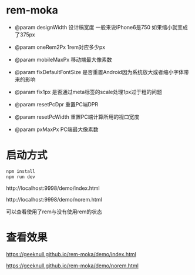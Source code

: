# rem-moka


- @param designWidth 设计稿宽度 一般来说iPhone6是750 如果缩小就变成了375px
- @param oneRem2Px 1rem对应多少px
- @param mobileMaxPx 移动端最大像素数

- @param fixDefaultFontSize 是否重置Android因为系统放大或者缩小字体带来的影响
- @param fix1px 是否通过meta标签的scale处理1px过于粗的问题

- @param resetPcDpr 重置PC端DPR
- @param resetPcWidth 重置PC端计算所用的视口宽度
- @param pxMaxPx PC端最大像素数

 
# 启动方式

```bash
npm install
npm run dev
```

http://localhost:9998/demo/index.html

http://localhost:9998/demo/norem.html

可以查看使用了rem与没有使用rem的状态

# 查看效果

https://geeknull.github.io/rem-moka/demo/index.html

https://geeknull.github.io/rem-moka/demo/norem.html
